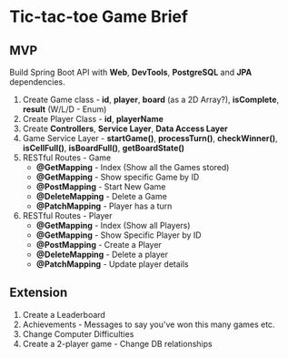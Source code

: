 # Tic-tac-toe Game Brief

## MVP

Build Spring Boot API with **Web**, **DevTools**, **PostgreSQL** and **JPA** dependencies.

1. Create Game class - **id**, **player**, **board** (as a 2D Array?), **isComplete**, **result** (W/L/D - Enum)
2. Create Player Class - **id**, **playerName**
3. Create **Controllers**, **Service Layer**, **Data Access Layer**
4. Game Service Layer - **startGame()**, **processTurn()**, **checkWinner()**, **isCellFull()**, **isBoardFull()**, **getBoardState()**
5. RESTful Routes - Game 
	- **@GetMapping** - Index (Show all the Games stored)
	- **@GetMapping** - Show specific Game by ID
	- **@PostMapping** - Start New Game
	- **@DeleteMapping** - Delete a Game
	- **@PatchMapping** - Player has a turn
6. RESTful Routes - Player
	- **@GetMapping** - Index (Show all Players)
	- **@GetMapping** - Show Specific Player by ID
	- **@PostMapping** - Create a Player
	- **@DeleteMapping** - Delete a player
	- **@PatchMapping** - Update player details 

	
## 	Extension
1. Create a Leaderboard
2. Achievements - Messages to say you've won this many games etc.
3. Change Computer Difficulties
4. Create a 2-player game - Change DB relationships